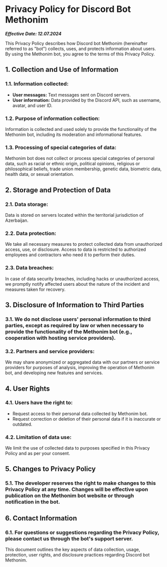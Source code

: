 # Privacy Policy for Discord Bot Methonim

**_Effective Date: 12.07.2024_**

This Privacy Policy describes how Discord bot Methonim (hereinafter referred to as "bot") collects, uses, and protects information about users. By using the Methonim bot, you agree to the terms of this Privacy Policy.

## 1. Collection and Use of Information
### 1.1. Information collected:
- **User messages:** Text messages sent on Discord servers.
- **User information:** Data provided by the Discord API, such as username, avatar, and user ID.

### 1.2. Purpose of information collection:
Information is collected and used solely to provide the functionality of the Methonim bot, including its moderation and informational features.

### 1.3. Processing of special categories of data:
Methonim bot does not collect or process special categories of personal data, such as racial or ethnic origin, political opinions, religious or philosophical beliefs, trade union membership, genetic data, biometric data, health data, or sexual orientation.

## 2. Storage and Protection of Data
### 2.1. Data storage:
Data is stored on servers located within the territorial jurisdiction of Azerbaijan.

### 2.2. Data protection:
We take all necessary measures to protect collected data from unauthorized access, use, or disclosure. Access to data is restricted to authorized employees and contractors who need it to perform their duties.

### 2.3. Data breaches:
In case of data security breaches, including hacks or unauthorized access, we promptly notify affected users about the nature of the incident and measures taken for recovery.

## 3. Disclosure of Information to Third Parties
### 3.1. We do not disclose users' personal information to third parties, except as required by law or when necessary to provide the functionality of the Methonim bot (e.g., cooperation with hosting service providers).

### 3.2. Partners and service providers:
We may share anonymized or aggregated data with our partners or service providers for purposes of analysis, improving the operation of Methonim bot, and developing new features and services.

## 4. User Rights
### 4.1. Users have the right to:
- Request access to their personal data collected by Methonim bot.
- Request correction or deletion of their personal data if it is inaccurate or outdated.

### 4.2. Limitation of data use:
We limit the use of collected data to purposes specified in this Privacy Policy and as per your consent.

## 5. Changes to Privacy Policy
### 5.1. The developer reserves the right to make changes to this Privacy Policy at any time. Changes will be effective upon publication on the Methonim bot website or through notification in the bot.

## 6. Contact Information
### 6.1. For questions or suggestions regarding the Privacy Policy, please contact us through the bot's support server.

This document outlines the key aspects of data collection, usage, protection, user rights, and disclosure practices regarding Discord bot Methonim.
